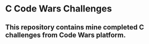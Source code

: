 # C Code Wars Challenges

## This repository contains mine completed C challenges from Code Wars platform.
